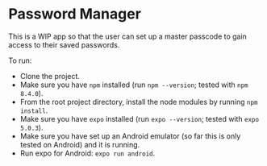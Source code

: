 # Password Manager

This is a WIP app so that the user can set up a master passcode to gain access to
their saved passwords.

To run:

* Clone the project.
* Make sure you have `npm` installed (run `npm --version`; tested with `npm 8.4.0`).
* From the root project directory, install the node modules by running `npm install`.
* Make sure you have `expo` installed (run `expo --version`; tested with `expo 5.0.3`).
* Make sure you have set up an Android emulator (so far this is only tested on Android) and it is running.
* Run expo for Android: `expo run android`.